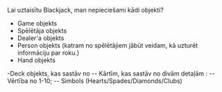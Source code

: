 Lai uztaisītu Blackjack, man nepieciešami kādi objekti?

- Game objekts
- Spēlētāja objekts
- Dealer'a objekts
- Person objekts (katram no spēlētājiem jābūt veidam, kā uzturēt informāciju par roku.)
- Hand objekts

-Deck objekts, kas sastāv no
-- Kārtīm, kas sastāv no divām detaļām :
-- Vērtība no 1-10;
-- Simbols (Hearts/Spades/Diamonds/Clubs)
